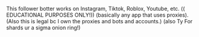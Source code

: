 This follower botter works on Instagram, Tiktok, Roblox, Youtube, etc. (( EDUCATIONAL PURPOSES ONLY!)) (basically any app that uses proxies).
(Also this is legal bc I own the proxies and bots and accounts.) (also Ty For shards ur a sigma onion ring!)

